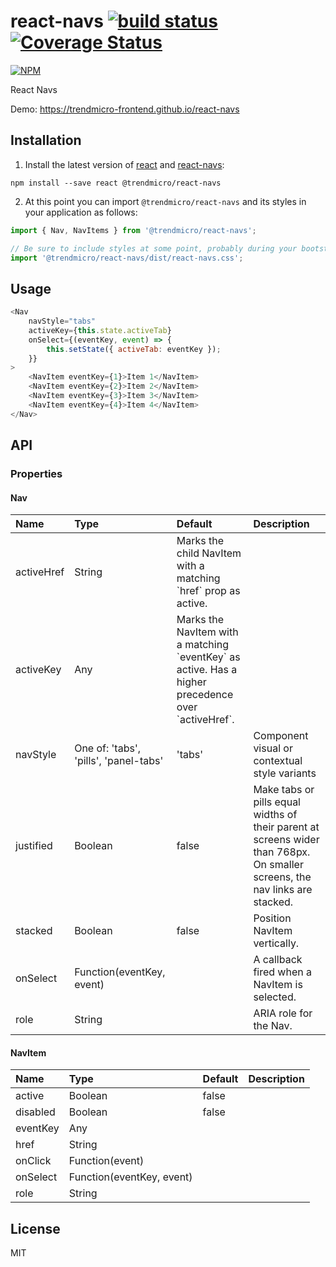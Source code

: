 # react-navs [![build status](https://travis-ci.org/trendmicro-frontend/react-navs.svg?branch=master)](https://travis-ci.org/trendmicro-frontend/react-navs) [![Coverage Status](https://coveralls.io/repos/github/trendmicro-frontend/react-navs/badge.svg?branch=master)](https://coveralls.io/github/trendmicro-frontend/react-navs?branch=master)

[![NPM](https://nodei.co/npm/@trendmicro/react-navs.png?downloads=true&stars=true)](https://nodei.co/npm/@trendmicro/react-navs/)

React Navs

Demo: https://trendmicro-frontend.github.io/react-navs

## Installation

1. Install the latest version of [react](https://github.com/facebook/react) and [react-navs](https://github.com/trendmicro-frontend/react-navs):

  ```
  npm install --save react @trendmicro/react-navs
  ```

2. At this point you can import `@trendmicro/react-navs` and its styles in your application as follows:

  ```js
  import { Nav, NavItems } from '@trendmicro/react-navs';

  // Be sure to include styles at some point, probably during your bootstraping
  import '@trendmicro/react-navs/dist/react-navs.css';
  ```

## Usage

```js
<Nav
    navStyle="tabs"
    activeKey={this.state.activeTab}
    onSelect={(eventKey, event) => {
        this.setState({ activeTab: eventKey });
    }}
>
    <NavItem eventKey={1}>Item 1</NavItem>
    <NavItem eventKey={2}>Item 2</NavItem>
    <NavItem eventKey={3}>Item 3</NavItem>
    <NavItem eventKey={4}>Item 4</NavItem>
</Nav>
```

## API

### Properties

#### Nav

<table>
  <thead>
    <tr>
      <th align="left">Name</th>
      <th align="left">Type</th>
      <th align="left">Default</th>
      <th align="left">Description</th>
    </tr>
  </thead>
  <tbody>
    <tr>
      <td>activeHref</td>
      <td>String</td>
      <td>Marks the child NavItem with a matching `href` prop as active.</td>
      <td></td>
    </tr>
    <tr>
      <td>activeKey</td>
      <td>Any</td>
      <td>Marks the NavItem with a matching `eventKey` as active. Has a higher precedence over `activeHref`.</td>
      <td></td>
    </tr>
    <tr>
      <td>navStyle</td>
      <td>One of: 'tabs', 'pills', 'panel-tabs'</td>
      <td>'tabs'</td>
      <td>Component visual or contextual style variants</td>
    </tr>
    <tr>
      <td>justified</td>
      <td>Boolean</td>
      <td>false</td>
      <td>Make tabs or pills equal widths of their parent at screens wider than 768px. On smaller screens, the nav links are stacked.</td>
    </tr>
    <tr>
      <td>stacked</td>
      <td>Boolean</td>
      <td>false</td>
      <td>Position NavItem vertically.</td>
    </tr>
    <tr>
      <td>onSelect</td>
      <td>Function(eventKey, event)</td>
      <td></td>
      <td>A callback fired when a NavItem is selected.</td>
    </tr>
    <tr>
      <td>role</td>
      <td>String</td>
      <td></td>
      <td>ARIA role for the Nav.</td>
    </tr>
  </tbody>
</table>

#### NavItem

<table>
  <thead>
    <tr>
      <th align="left">Name</th>
      <th align="left">Type</th>
      <th align="left">Default</th>
      <th align="left">Description</th>
    </tr>
  </thead>
  <tbody>
    <tr>
      <td>active</td>
      <td>Boolean</td>
      <td>false</td>
      <td></td>
    </tr>
    <tr>
      <td>disabled</td>
      <td>Boolean</td>
      <td>false</td>
      <td></td>
    </tr>
    <tr>
      <td>eventKey</td>
      <td>Any</td>
      <td></td>
      <td></td>
    </tr>
    <tr>
      <td>href</td>
      <td>String</td>
      <td></td>
      <td></td>
    </tr>
    <tr>
      <td>onClick</td>
      <td>Function(event)</td>
      <td></td>
      <td></td>
    </tr>
    <tr>
      <td>onSelect</td>
      <td>Function(eventKey, event)</td>
      <td></td>
      <td></td>
    </tr>
    <tr>
      <td>role</td>
      <td>String</td>
      <td></td>
      <td></td>
    </tr>
  </tbody>
</table>

## License

MIT
